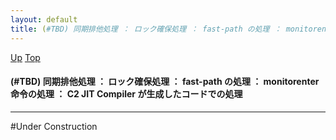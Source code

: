 ```yaml
---
layout: default
title: (#TBD) 同期排他処理 ： ロック確保処理 ： fast-path の処理 ： monitorenter 命令の処理 ： C2 JIT Compiler が生成したコードでの処理
---
```

[Up](no7-p6WVd3.html) [Top](../index.html)

#### (#TBD) 同期排他処理 ： ロック確保処理 ： fast-path の処理 ： monitorenter 命令の処理 ： C2 JIT Compiler が生成したコードでの処理

--- 
#Under Construction






